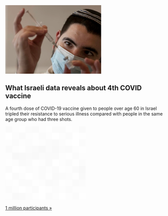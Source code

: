 
![What Israeli data reveals about 4th COVID vaccine](./20220123235832.png)
## What Israeli data reveals about 4th COVID vaccine

A fourth dose of COVID-19 vaccine given to people over age 60 in Israel tripled their resistance to serious illness compared with people in the same age group who had three shots.

![pic](../square_bg.png)

[1 million participants  »](https://www.yahoo.com/news/fourth-covid-vaccine-shot-sharply-183122510.html)
